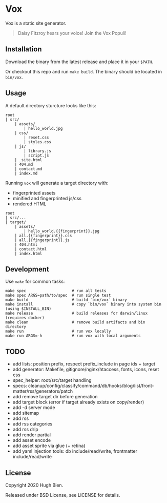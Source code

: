 # Vox

Vox is a static site generator.

> Daisy Fitzroy hears your voice! Join the Vox Populi!

## Installation

Download the binary from the latest release and place it in your `$PATH`.

Or checkout this repo and run `make build`. The binary should be located in `bin/vox`.

## Usage

A default directory sturcture looks like this:

```
root
| src/
    | assets/
        | hello_world.jpg
    | css/
        | reset.css
        | styles.css
    | js/
        | library.js
        | script.js
    | _site.html
    | 404.md
    | contact.md
    | index.md
```

Running `vox` will generate a target directory with:

* fingerprinted assets
* minified and fingerprinted js/css
* rendered HTML

```
root
| src/...
| target/
    | assets/
        | hello_world.{{fingerprint}}.jpg
    | all.{{fingerprint}}.css
    | all.{{fingerprint}}.js
    | 404.html
    | contact.html
    | index.html
```

## Development

Use `make` for common tasks:

```
make spec                    # run all tests
make spec ARGS=path/to/spec  # run single test
make build                   # build `bin/vox` binary
make install                 # copy `bin/vox` binary into system bin (using $INSTALL_BIN)
make release                 # build releases for darwin/linux (requires docker)
make clean                   # remove build artifacts and bin directory
make run                     # run vox locally
make run ARGS=-h             # run vox with local arguments
```

## TODO

* add lists: position prefix, respect prefix_include in page ids + target
* add generator: Makefile, gitignore/nginx/htaccess, fonts, icons, reset css
* spec_helper: root/src/target handling
* specs: cleanup/config/classify/command/db/hooks/blog/list/front-matter/rss/generators/patch
* add remove target dir before generation 
* add target block (error if target already exists on copy/render)
* add -d server mode
* add sitemap
* add rss
* add rss categories
* add rss drip
* add render partial
* add asset encode
* add asset sprite via glue (+ retina)
* add yaml injection tools: db include/read/write, frontmatter include/read/write

## License

Copyright 2020 Hugh Bien.

Released under BSD License, see LICENSE for details.
